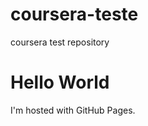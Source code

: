 # coursera-teste
coursera test repository
<!DOCTYPE html>
<html>
<body>
<h1>Hello World</h1>
<p>I'm hosted with GitHub Pages.</p>
</body>
</html>
